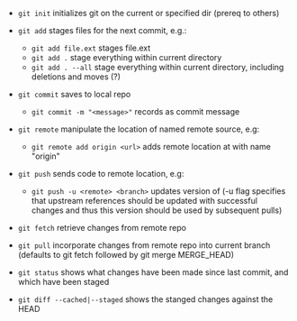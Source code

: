 * `git init` initializes git on the current or specified dir (prereq to others)

* `git add` stages files for the next commit, e.g.:
    - `git add file.ext` stages file.ext
    - `git add .` stage everything within current directory
    - `git add . --all` stage everything within current directory, including deletions and moves (?)

* `git commit` saves to local repo
    - `git commit -m "<message>"` records <message> as commit message
    
* `git remote` manipulate the location of named remote source, e.g:
    - `git remote add origin <url>` adds remote location at <url> with name 
      "origin"
      
* `git push` sends code to remote location, e.g:
    - `git push -u <remote> <branch>` updates <remote> version of <branch> (-u
      flag specifies that upstream references should be updated with successful
      changes and thus this version should be used by subsequent pulls)

* `git fetch` retrieve changes from remote repo
      
* `git pull` incorporate changes from remote repo into current branch 
  (defaults to git fetch followed by git merge MERGE_HEAD)

* `git status` shows what changes have been made since last commit, and which have been staged
* `git diff --cached|--staged` shows the stanged changes against the HEAD
